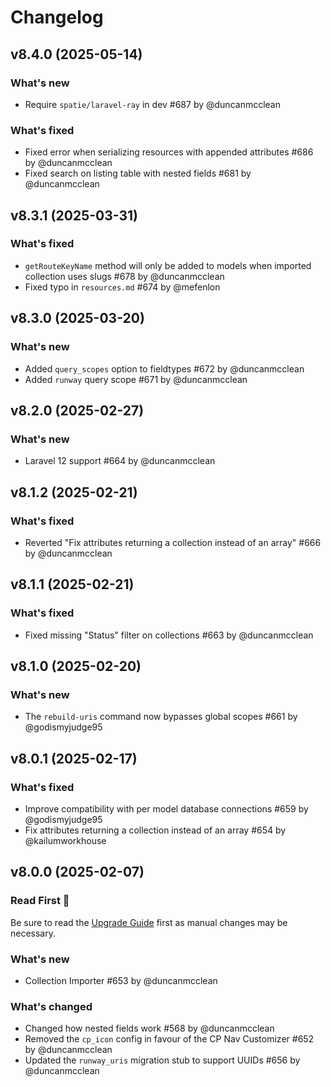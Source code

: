 # Changelog

## v8.4.0 (2025-05-14)

### What's new
* Require `spatie/laravel-ray` in dev #687 by @duncanmcclean

### What's fixed
* Fixed error when serializing resources with appended attributes #686 by @duncanmcclean
* Fixed search on listing table with nested fields #681 by @duncanmcclean



## v8.3.1 (2025-03-31)

### What's fixed
* `getRouteKeyName` method will only be added to models when imported collection uses slugs #678 by @duncanmcclean
* Fixed typo in `resources.md` #674 by @mefenlon



## v8.3.0 (2025-03-20)

### What's new
* Added `query_scopes` option to fieldtypes #672 by @duncanmcclean
* Added `runway` query scope #671 by @duncanmcclean



## v8.2.0 (2025-02-27)

### What's new
* Laravel 12 support #664 by @duncanmcclean



## v8.1.2 (2025-02-21)

### What's fixed
* Reverted "Fix attributes returning a collection instead of an array" #666 by @duncanmcclean



## v8.1.1 (2025-02-21)

### What's fixed
* Fixed missing "Status" filter on collections #663 by @duncanmcclean



## v8.1.0 (2025-02-20)

### What's new
* The `rebuild-uris` command now bypasses global scopes #661 by @godismyjudge95



## v8.0.1 (2025-02-17)

### What's fixed
* Improve compatibility with per model database connections #659 by @godismyjudge95
* Fix attributes returning a collection instead of an array #654 by @kailumworkhouse



## v8.0.0 (2025-02-07)

### Read First 👀
Be sure to read the [Upgrade Guide](https://runway.duncanmcclean.com/upgrade-guides/v7-to-v8) first as manual changes may be necessary.

### What's new
* Collection Importer #653 by @duncanmcclean

### What's changed
* Changed how nested fields work #568 by @duncanmcclean
* Removed the `cp_icon` config in favour of the CP Nav Customizer #652 by @duncanmcclean
* Updated the `runway_uris` migration stub to support UUIDs #656 by @duncanmcclean
